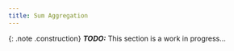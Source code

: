 ```yaml
---
title: Sum Aggregation
---
```


{: .note .construction}
**_TODO:_** This section is a work in progress...

<div style="min-height: 800px"></div>
